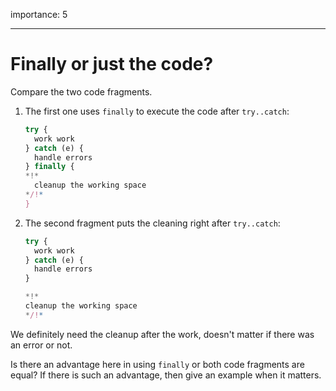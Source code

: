 importance: 5

---

# Finally or just the code?

Compare the two code fragments.

1. The first one uses `finally` to execute the code after `try..catch`:

    ```js
    try {
      work work
    } catch (e) {
      handle errors
    } finally {
    *!*
      cleanup the working space
    */!*
    }
    ```
2. The second fragment puts the cleaning right after `try..catch`:

    ```js
    try {
      work work
    } catch (e) {
      handle errors
    }

    *!*
    cleanup the working space
    */!*
    ```

We definitely need the cleanup after the work, doesn't matter if there was an error or not.

Is there an advantage here in using `finally` or both code fragments are equal? If there is such an advantage, then give an example when it matters.
